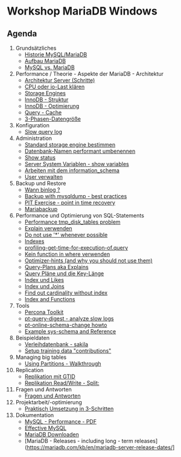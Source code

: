 # Workshop MariaDB Windows 

## Agenda 

  1. Grundsätzliches
     * [Historie MySQL/MariaDB](historie-mysql-mariadb.md)
     * [Aufbau MariaDB](aufbau-mariadb.md)
     * [MySQL vs. MariaDB](mysql-vs-mariadb.md)
  1. Performance / Theorie - Aspekte der MariaDB - Architektur 
     * [Architektur Server (Schritte)](performance/mysql-server-architecture.md)
     * [CPU oder io-Last klären](top-cpu-io-load.md)
     * [Storage Engines](storage-engines.md) 
     * [InnoDB - Struktur](/innodb/innodb-structure.md)
     * [InnoDB - Optimierung](/innodb/innodb.md) 
     * [Query - Cache](/performance/query-cache.md)
     * [3-Phasen-Datengröße](3-phases-of-data-size-and-performance-impact.md)
  1. Konfiguration 
     * [Slow query log](slow-query-log.md) 
  1. Administration 
     * [Standard storage engine bestimmen](default-storage-engine.md)
     * [Datenbank-Namen performant umbenennen](database-rename.md)
     * [Show status](show-status.md)
     * [Server System Variablen - show variables](show-variables.md)
     * [Arbeiten mit dem information_schema](working-with-information_schema.md)
     * [User verwalten](user.md)
  1. Backup und Restore
     * [Wann binlog ?](backups/binlogs-what-for.md)
     * [Backup with mysqldump - best practices](backup-restore/mysqldump.md)
     * [PIT Exercise - point in time recovery](backup-restore/pit-exercise.md)
     * [Mariabackup](backup-restore/mariadbackup.md)
  1. Performance und Optimierung von SQL-Statements
     * [Performance tmp_disk_tables problem](/performance/analyse-status-tmp-tables.md)
     * [Explain verwenden](/indexes/explain.md)
     * [Do not use '*' whenever possible](/performance/select-no-star-please.md) 
     * [Indexes](indexes/index.md)
     * [profiling-get-time-for-execution-of.query](/indexes/profiling.md)
     * [Kein function in where verwenden](/performance/no-function-in-where.md)
     * [Optimizer-hints (and why you should not use them)](performance/optimizer-hints.md)
     * [Query-Plans aka Explains](performance/query-plans.md)
     * [Query Pläne und die Key-Länge](query-plans-explain-keylen.md)
     * [Index und Likes](indexes/like-index-not-index.md)
     * [Index und Joins](indexes/join-index.md)
     * [Find out cardinality without index](/indexes/cardinality.md)
     * [Index and Functions](index-and-functions.md) 
  1. Tools 
     * [Percona Toolkit](/tools/percona-toolkit.md) 
     * [pt-query-digest - analyze slow logs](/tools/pt-query-digest.md)
     * [pt-online-schema-change howto](/tools/pt-online-schema-change.md)
     * [Example sys-schema and Reference](/tools/sys.md)
  1. Beispieldaten
     * [Verleihdatenbank - sakila](sakila.md)
     * [Setup training data "contributions"](/indexes/setup-training-data-contributions.md)
  1. Managing big tables 
     * [Using Partitions - Walkthrough](partitions/partitions-explain.md)
  1. Replication
     * [Replikation mit GTID](replication/01-master-slave-gtid.md)
     * [Replikation Read/Write - Split: ](https://proxysql.com/blog/configure-read-write-split/)
  1. Fragen und Antworten 
     * [Fragen und Antworten](q-and-a.md)
  1. Projektarbeit/-optimierung 
     * [Praktisch Umsetzung in 3-Schritten](project-3-steps.md)
  1. Dokumentation 
     * [MySQL - Performance - PDF](http://schulung.t3isp.de/documents/pdfs/mysql/mysql-performance.pdf)
     * [Effective MySQL](https://www.amazon.com/Effective-MySQL-Optimizing-Statements-Oracle/dp/0071782796)
     * [MariaDB Downloaden](https://mariadb.org/download/)
     * [MariaDB - Releases - including long - term releases](https://mariadb.com/kb/en/mariadb-server-release-dates/]        
     

